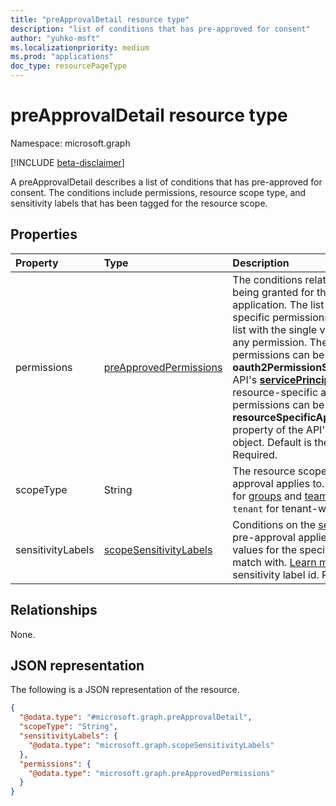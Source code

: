 ```yaml
---
title: "preApprovalDetail resource type"
description: "list of conditions that has pre-approved for consent"
author: "yuhko-msft"
ms.localizationpriority: medium
ms.prod: "applications"
doc_type: resourcePageType
---
```


# preApprovalDetail resource type

Namespace: microsoft.graph

[!INCLUDE [beta-disclaimer](../../includes/beta-disclaimer.md)]

A preApprovalDetail describes a list of conditions that has pre-approved for consent. The conditions include permissions, resource scope type, and sensitivity labels that has been tagged for the resource scope.

## Properties
|Property|Type|Description|
|:---|:---|:---|
|permissions|[preApprovedPermissions](../resources/preapprovedpermissions.md)|The conditions relating to permissions being granted for the pre-approved application. The list of **id** values for the specific permissions to match with, or a list with the single value `all` to match with any permission. The **id** of delegated permissions can be found in the **oauth2PermissionScopes** property of the API's [**servicePrincipal**](serviceprincipal.md) object. The **id** of resource-specific application permissions can be found in the **resourceSpecificApplicationPermissions** property of the API's [**servicePrincipal**](serviceprincipal.md) object. Default is the single value `all`. Required.|
|scopeType|String| The resource scope type the pre-approval applies to. Possible values: `group` for [groups](../resources/group.md) and [teams](../resources/team.md), `chat` for [chats](../resources/chat.md),  or `tenant` for tenant-wide access. Required.|
|sensitivityLabels|[scopeSensitivityLabels](../resources/scopesensitivitylabels.md)|Conditions on the [sensitivity labels](/microsoftteams/sensitivity-labels) the pre-approval applies to. The list of **id** values for the specific sensitivity labels to match with. [Learn more](/learn/graph/api/security-informationprotection-list-sensitivitylabels) on how to get the sensitivity label id. Required.



## Relationships
None.

## JSON representation
The following is a JSON representation of the resource.
<!-- {
  "blockType": "resource",
  "@odata.type": "microsoft.graph.preApprovalDetail"
}
-->
``` json
{
  "@odata.type": "#microsoft.graph.preApprovalDetail",
  "scopeType": "String",
  "sensitivityLabels": {
    "@odata.type": "microsoft.graph.scopeSensitivityLabels"
  },
  "permissions": {
    "@odata.type": "microsoft.graph.preApprovedPermissions"
  }
}
```

